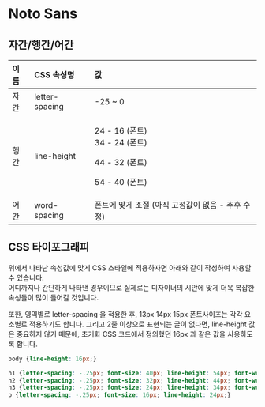 # Noto Sans

## 자간/행간/어간

<table>
  <thead>
    <tr>
      <th style="text-align:left">&#xC774;&#xB984;</th>
      <th style="text-align:left">CSS &#xC18D;&#xC131;&#xBA85;</th>
      <th style="text-align:left">&#xAC12;</th>
    </tr>
  </thead>
  <tbody>
    <tr>
      <td style="text-align:left">&#xC790;&#xAC04;</td>
      <td style="text-align:left">letter-spacing</td>
      <td style="text-align:left">-25 ~ 0</td>
    </tr>
    <tr>
      <td style="text-align:left">&#xD589;&#xAC04;</td>
      <td style="text-align:left">line-height</td>
      <td style="text-align:left">
        <p>24 - 16 (&#xD3F0;&#xD2B8;)
          <br />34 - 24 (&#xD3F0;&#xD2B8;)</p>
        <p>44 - 32 (&#xD3F0;&#xD2B8;)</p>
        <p>54 - 40 (&#xD3F0;&#xD2B8;)</p>
      </td>
    </tr>
    <tr>
      <td style="text-align:left">&#xC5B4;&#xAC04;</td>
      <td style="text-align:left">word-spacing</td>
      <td style="text-align:left">&#xD3F0;&#xD2B8;&#xC5D0; &#xB9DE;&#xAC8C; &#xC870;&#xC808; (&#xC544;&#xC9C1;
        &#xACE0;&#xC815;&#xAC12;&#xC774; &#xC5C6;&#xC74C; - &#xCD94;&#xD6C4; &#xC218;&#xC815;)</td>
    </tr>
  </tbody>
</table>

## CSS 타이포그래피

위에서 나타난 속성값에 맞게 CSS 스타일에 적용하자면 아래와 같이 작성하여 사용할 수 있습니다.  
어디까지나 간단하게 나타낸 경우이므로 실제로는 디자이너의 시안에 맞게 더욱 복잡한 속성들이 많이 들어갈 것입니다.

또한, 영역별로 letter-spacing 을 적용한 후, 13px 14px 15px 폰트사이즈는 각각 요소별로 적용하기도 합니다. 그리고 2줄 이상으로 표현되는 글이 없다면, line-height 값은 중요하지 않기 때문에, 초기화 CSS 코드에서 정의했던 16px 과 같은 값을 사용하도록 합니다.

```css
body {line-height: 16px;}

h1 {letter-spacing: -.25px; font-size: 40px; line-height: 54px; font-weight: 600;}
h2 {letter-spacing: -.25px; font-size: 32px; line-height: 44px; font-weight: 600;}
h3 {letter-spacing: -.25px; font-size: 24px; line-height: 34px; font-weight: 600;}
p {letter-spacing: -.25px; font-size: 16px; line-height: 24px;}
```



